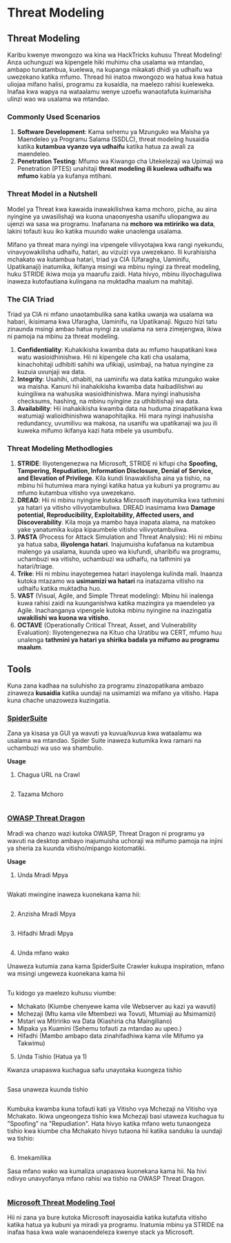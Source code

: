 # Threat Modeling

## Threat Modeling

Karibu kwenye mwongozo wa kina wa HackTricks kuhusu Threat Modeling! Anza uchunguzi wa kipengele hiki muhimu cha usalama wa mtandao, ambapo tunatambua, kuelewa, na kupanga mikakati dhidi ya udhaifu wa uwezekano katika mfumo. Thread hii inatoa mwongozo wa hatua kwa hatua uliojaa mifano halisi, programu za kusaidia, na maelezo rahisi kueleweka. Inafaa kwa wapya na wataalamu wenye uzoefu wanaotafuta kuimarisha ulinzi wao wa usalama wa mtandao.

### Commonly Used Scenarios

1. **Software Development**: Kama sehemu ya Mzunguko wa Maisha ya Maendeleo ya Programu Salama (SSDLC), threat modeling husaidia katika **kutambua vyanzo vya udhaifu** katika hatua za awali za maendeleo.
2. **Penetration Testing**: Mfumo wa Kiwango cha Utekelezaji wa Upimaji wa Penetration (PTES) unahitaji **threat modeling ili kuelewa udhaifu wa mfumo** kabla ya kufanya mtihani.

### Threat Model in a Nutshell

Model ya Threat kwa kawaida inawakilishwa kama mchoro, picha, au aina nyingine ya uwasilishaji wa kuona unaoonyesha usanifu uliopangwa au ujenzi wa sasa wa programu. Inafanana na **mchoro wa mtiririko wa data**, lakini tofauti kuu iko katika muundo wake unaolenga usalama.

Mifano ya threat mara nyingi ina vipengele vilivyotajwa kwa rangi nyekundu, vinavyowakilisha udhaifu, hatari, au vizuizi vya uwezekano. Ili kurahisisha mchakato wa kutambua hatari, triad ya CIA (Ufaragha, Uaminifu, Upatikanaji) inatumika, ikifanya msingi wa mbinu nyingi za threat modeling, huku STRIDE ikiwa moja ya maarufu zaidi. Hata hivyo, mbinu iliyochaguliwa inaweza kutofautiana kulingana na muktadha maalum na mahitaji.

### The CIA Triad

Triad ya CIA ni mfano unaotambulika sana katika uwanja wa usalama wa habari, ikisimama kwa Ufaragha, Uaminifu, na Upatikanaji. Nguzo hizi tatu zinaunda msingi ambao hatua nyingi za usalama na sera zimejengwa, ikiwa ni pamoja na mbinu za threat modeling.

1. **Confidentiality**: Kuhakikisha kwamba data au mfumo haupatikani kwa watu wasioidhinishwa. Hii ni kipengele cha kati cha usalama, kinachohitaji udhibiti sahihi wa ufikiaji, usimbaji, na hatua nyingine za kuzuia uvunjaji wa data.
2. **Integrity**: Usahihi, uthabiti, na uaminifu wa data katika mzunguko wake wa maisha. Kanuni hii inahakikisha kwamba data haibadilishwi au kuingiliwa na wahusika wasioidhinishwa. Mara nyingi inahusisha checksums, hashing, na mbinu nyingine za uthibitishaji wa data.
3. **Availability**: Hii inahakikisha kwamba data na huduma zinapatikana kwa watumiaji walioidhinishwa wanapohitajika. Hii mara nyingi inahusisha redundancy, uvumilivu wa makosa, na usanifu wa upatikanaji wa juu ili kuweka mifumo ikifanya kazi hata mbele ya usumbufu.

### Threat Modeling Methodlogies

1. **STRIDE**: Iliyotengenezwa na Microsoft, STRIDE ni kifupi cha **Spoofing, Tampering, Repudiation, Information Disclosure, Denial of Service, and Elevation of Privilege**. Kila kundi linawakilisha aina ya tishio, na mbinu hii hutumiwa mara nyingi katika hatua ya kubuni ya programu au mfumo kutambua vitisho vya uwezekano.
2. **DREAD**: Hii ni mbinu nyingine kutoka Microsoft inayotumika kwa tathmini ya hatari ya vitisho vilivyotambuliwa. DREAD inasimama kwa **Damage potential, Reproducibility, Exploitability, Affected users, and Discoverability**. Kila moja ya mambo haya inapata alama, na matokeo yake yanatumika kuipa kipaumbele vitisho vilivyotambuliwa.
3. **PASTA** (Process for Attack Simulation and Threat Analysis): Hii ni mbinu ya hatua saba, **iliyolenga hatari**. Inajumuisha kufafanua na kutambua malengo ya usalama, kuunda upeo wa kiufundi, uharibifu wa programu, uchambuzi wa vitisho, uchambuzi wa udhaifu, na tathmini ya hatari/triage.
4. **Trike**: Hii ni mbinu inayotegemea hatari inayolenga kulinda mali. Inaanza kutoka mtazamo wa **usimamizi wa hatari** na inatazama vitisho na udhaifu katika muktadha huo.
5. **VAST** (Visual, Agile, and Simple Threat modeling): Mbinu hii inalenga kuwa rahisi zaidi na kuunganishwa katika mazingira ya maendeleo ya Agile. Inachanganya vipengele kutoka mbinu nyingine na inazingatia **uwakilishi wa kuona wa vitisho**.
6. **OCTAVE** (Operationally Critical Threat, Asset, and Vulnerability Evaluation): Iliyotengenezwa na Kituo cha Uratibu wa CERT, mfumo huu unalenga **tathmini ya hatari ya shirika badala ya mifumo au programu maalum**.

## Tools

Kuna zana kadhaa na suluhisho za programu zinazopatikana ambazo zinaweza **kusaidia** katika uundaji na usimamizi wa mifano ya vitisho. Hapa kuna chache unazoweza kuzingatia.

### [SpiderSuite](https://github.com/3nock/SpiderSuite)

Zana ya kisasa ya GUI ya wavuti ya kuvua/kuvua kwa wataalamu wa usalama wa mtandao. Spider Suite inaweza kutumika kwa ramani na uchambuzi wa uso wa shambulio.

**Usage**

1. Chagua URL na Crawl

<figure><img src="../images/threatmodel_spidersuite_1.png" alt=""><figcaption></figcaption></figure>

2. Tazama Mchoro

<figure><img src="../images/threatmodel_spidersuite_2.png" alt=""><figcaption></figcaption></figure>

### [OWASP Threat Dragon](https://github.com/OWASP/threat-dragon/releases)

Mradi wa chanzo wazi kutoka OWASP, Threat Dragon ni programu ya wavuti na desktop ambayo inajumuisha uchoraji wa mifumo pamoja na injini ya sheria za kuunda vitisho/mipango kiotomatiki.

**Usage**

1. Unda Mradi Mpya

<figure><img src="../images/create_new_project_1.jpg" alt=""><figcaption></figcaption></figure>

Wakati mwingine inaweza kuonekana kama hii:

<figure><img src="../images/1_threatmodel_create_project.jpg" alt=""><figcaption></figcaption></figure>

2. Anzisha Mradi Mpya

<figure><img src="../images/launch_new_project_2.jpg" alt=""><figcaption></figcaption></figure>

3. Hifadhi Mradi Mpya

<figure><img src="../images/save_new_project.jpg" alt=""><figcaption></figcaption></figure>

4. Unda mfano wako

Unaweza kutumia zana kama SpiderSuite Crawler kukupa inspiration, mfano wa msingi ungeweza kuonekana kama hii

<figure><img src="../images/0_basic_threat_model.jpg" alt=""><figcaption></figcaption></figure>

Tu kidogo ya maelezo kuhusu viumbe:

- Mchakato (Kiumbe chenyewe kama vile Webserver au kazi ya wavuti)
- Mchezaji (Mtu kama vile Mtembezi wa Tovuti, Mtumiaji au Msimamizi)
- Mstari wa Mtiririko wa Data (Kiashiria cha Maingiliano)
- Mipaka ya Kuamini (Sehemu tofauti za mtandao au upeo.)
- Hifadhi (Mambo ambapo data zinahifadhiwa kama vile Mifumo ya Takwimu)

5. Unda Tishio (Hatua ya 1)

Kwanza unapaswa kuchagua safu unayotaka kuongeza tishio

<figure><img src="../images/3_threatmodel_chose-threat-layer.jpg" alt=""><figcaption></figcaption></figure>

Sasa unaweza kuunda tishio

<figure><img src="../images/4_threatmodel_create-threat.jpg" alt=""><figcaption></figcaption></figure>

Kumbuka kwamba kuna tofauti kati ya Vitisho vya Mchezaji na Vitisho vya Mchakato. Ikiwa ungeongeza tishio kwa Mchezaji basi utaweza kuchagua tu "Spoofing" na "Repudiation". Hata hivyo katika mfano wetu tunaongeza tishio kwa kiumbe cha Mchakato hivyo tutaona hii katika sanduku la uundaji wa tishio:

<figure><img src="../images/2_threatmodel_type-option.jpg" alt=""><figcaption></figcaption></figure>

6. Imekamilika

Sasa mfano wako wa kumaliza unapaswa kuonekana kama hii. Na hivi ndivyo unavyofanya mfano rahisi wa tishio na OWASP Threat Dragon.

<figure><img src="../images/threat_model_finished.jpg" alt=""><figcaption></figcaption></figure>

### [Microsoft Threat Modeling Tool](https://aka.ms/threatmodelingtool)

Hii ni zana ya bure kutoka Microsoft inayosaidia katika kutafuta vitisho katika hatua ya kubuni ya miradi ya programu. Inatumia mbinu ya STRIDE na inafaa hasa kwa wale wanaoendeleza kwenye stack ya Microsoft.
